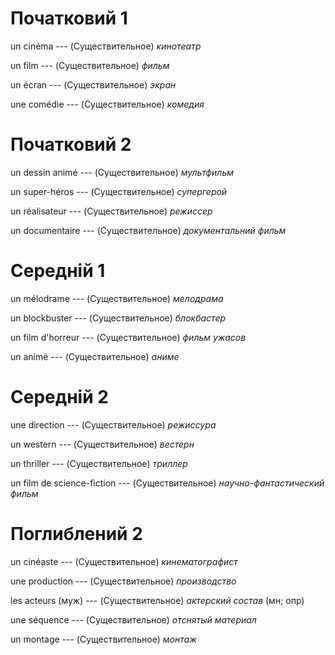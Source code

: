 # Початковий 1

un cinéma --- (Существительное)
*кинотеатр*



un film --- (Существительное)
*фильм*



un écran --- (Существительное)
*экран*



une comédie --- (Существительное)
*комедия*



# Початковий 2

un dessin animé --- (Существительное)
*мультфильм*



un super-héros --- (Существительное)
*супергерой*



un réalisateur --- (Существительное)
*режиссер*



un documentaire --- (Существительное)
*документальний фильм*



# Середній 1

un mélodrame --- (Существительное)
*мелодрама*



un blockbuster --- (Существительное)
*блокбастер*



un film d'horreur --- (Существительное)
*фильм ужасов*



un animé --- (Существительное)
*аниме*



# Середній 2

une direction --- (Существительное)
*режиссура*



un western --- (Существительное)
*вестерн*



un thriller --- (Существительное)
*триллер*



un film de science-fiction --- (Существительное)
*научно-фантастический фильм*



# Поглиблений 2

un cinéaste --- (Существительное)
*кинематографист*



une production --- (Существительное)
*производство*



les acteurs (муж) --- (Существительное)
*актерский состав* (мн; опр)



une séquence --- (Существительное)
*отснятый материал*



un montage --- (Существительное)
*монтаж*